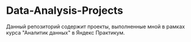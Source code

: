 # Data-Analysis-Projects
Данный репозиторий содержит проекты, выполненные мной в рамках курса "Аналитик данных" в Яндекс Практикум.
